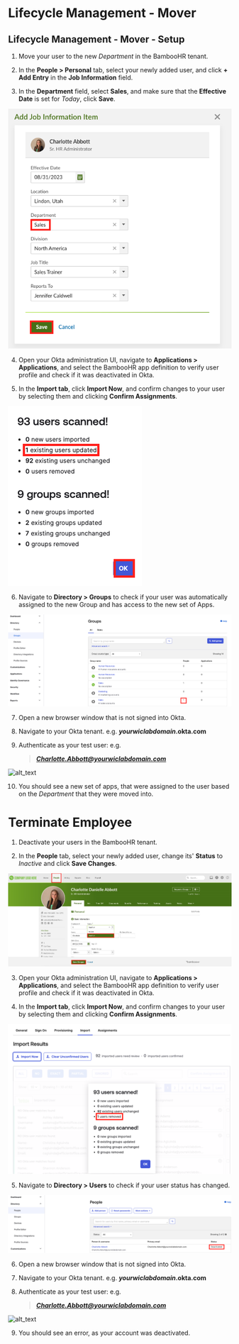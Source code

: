 # Lifecycle Management - Mover

## Lifecycle Management - Mover - Setup

1. Move your user to the new *Department* in the BambooHR tenant.

2. In the **People > Personal** tab, select your newly added user, and click **+ Add Entry** in the **Job Information** field.

3. In the **Department** field, select **Sales**, and make sure that the **Effective Date** is set for *Today*, click **Save**.

![alt_text](https://raw.githubusercontent.com/keithledgerwood/WICLab-guide/main/images/003/mover-bamboo.png "image_tooltip")

4. Open your Okta administration UI, navigate to **Applications > Applications**, and select the BambooHR app definition to verify user profile and check if it was deactivated in Okta.

5. In the **Import tab**, click **Import Now**, and confirm changes to your user by selecting them and clicking **Confirm Assignments**.

![alt_text](https://raw.githubusercontent.com/keithledgerwood/WICLab-guide/main/images/003/mover-updated.png "image_tooltip")

6. Navigate to **Directory > Groups** to check if your user was automatically assigned to the new Group and has access to the new set of Apps.

![alt_text](https://raw.githubusercontent.com/keithledgerwood/WICLab-guide/main/images/003/mover-user.png "image_tooltip")

7. Open a new browser window that is not signed into Okta.

8. Navigate to your Okta tenant. e.g. ***yourwiclabdomain*.okta.com**

9. Authenticate as your test user: e.g.

    > ***<Charlotte.Abbott@yourwiclabdomain.com>***

![alt_text](https://raw.githubusercontent.com/MarcoBlaesing/LabGuide/main/images/009/image043.png "image_tooltip")

10. You should see a new set of apps, that were assigned to the user based on the *Department* that they were moved into.

# Terminate Employee

1. Deactivate your users in the BambooHR tenant.

2. In the **People** tab, select your newly added user, change its' **Status** to *Inactive* and click **Save Changes**.

![alt_text](https://raw.githubusercontent.com/keithledgerwood/WICLab-guide/main/images/003/deactivate-user-bhr.jpg "image_tooltip")

3. Open your Okta administration UI, navigate to **Applications > Applications**, and select the BambooHR app definition to verify user profile and check if it was deactivated in Okta.

4. In the **Import tab**, click **Import Now**, and confirm changes to your user by selecting them and clicking **Confirm Assignments**.

![alt_text](https://raw.githubusercontent.com/keithledgerwood/WICLab-guide/main/images/003/leaver-remove.png "image_tooltip")

5. Navigate to **Directory > Users** to check if your user status has changed.

![alt_text](https://raw.githubusercontent.com/keithledgerwood/WICLab-guide/main/images/003/leaver-user.png "image_tooltip")

6. Open a new browser window that is not signed into Okta.

7. Navigate to your Okta tenant. e.g. ***yourwiclabdomain*.okta.com**

8. Authenticate as your test user: e.g.

    > ***<Charlotte.Abbott@yourwiclabdomain.com>***

![alt_text](https://raw.githubusercontent.com/MarcoBlaesing/LabGuide/main/images/009/image043.png "image_tooltip")

9. You should see an error, as your account was deactivated.

